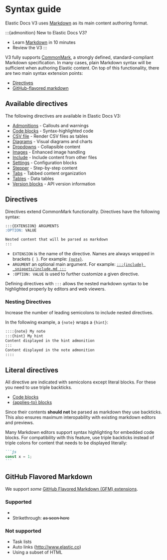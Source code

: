 # Syntax guide

Elastic Docs V3 uses [Markdown](https://commonmark.org) as its main content authoring format.

:::{admonition} New to Elastic Docs V3?
* Learn [Markdown](https://commonmark.org/help/) in 10 minutes
* Review the V3 [](quick-ref.md)
:::

V3 fully supports [CommonMark](https://commonmark.org/), a strongly defined, standard-compliant Markdown specification. In many cases, plain Markdown syntax will be sufficient when authoring Elastic content. On top of this functionality, there are two main syntax extension points:

* [Directives](#directives)
* [GitHub-flavored markdown](#github-flavored-markdown)

## Available directives

The following directives are available in Elastic Docs V3:

* [Admonitions](admonitions.md) - Callouts and warnings
* [Code blocks](code.md) - Syntax-highlighted code
* [CSV file](csv-file.md) - Render CSV files as tables
* [Diagrams](diagrams.md) - Visual diagrams and charts
* [Dropdowns](dropdowns.md) - Collapsible content
* [Images](images.md) - Enhanced image handling
* [Include](file_inclusion.md) - Include content from other files
* [Settings](automated_settings.md) - Configuration blocks
* [Stepper](stepper.md) - Step-by-step content
* [Tabs](tabs.md) - Tabbed content organization
* [Tables](tables.md) - Data tables
* [Version blocks](version-variables.md) - API version information

## Directives

Directives extend CommonMark functionality. Directives have the following syntax:

```markdown
:::{EXTENSION} ARGUMENTS
:OPTION: VALUE

Nested content that will be parsed as markdown
:::
```

- `EXTENSION` is the name of the directive. Names are always wrapped in brackets `{ }`. For example: [`{note}`](admonitions.md#note).
- `ARGUMENT` an optional main argument. For example: [`:::{include} _snippets/include.md :::`](file_inclusion.md)
- `:OPTION: VALUE` is used to further customize a given directive.

Defining directives with `:::` allows the nested markdown syntax to be highlighted properly by editors and web viewers.



### Nesting Directives

Increase the number of leading semicolons to include nested directives.

In the following example, a `{note}` wraps a `{hint}`:

```markdown
::::{note} My note
:::{hint} My hint
Content displayed in the hint admonition
:::
Content displayed in the note admonition
::::
```

## Literal directives

All directive are indicated with semicolons except literal blocks. For these you need to use triple backticks.

* [Code blocks](code.md)
* [{applies-to} blocks](applies.md)

Since their contents **should not** be parsed as markdown they use backticks. This also ensures maximum interopability with existing markdown editors and previews.

Many Markdown editors support syntax highlighting for embedded code blocks. For compatibility with this feature, use triple backticks instead of triple colons for content that needs to be displayed literally:

````markdown
```js
const x = 1;
```
````

## GitHub Flavored Markdown

We support _some_ [GitHub Flavored Markdown (GFM) extensions](https://github.github.com/gfm/).

### Supported

* [](tables.md#basic-table)
* Strikethrough: ~~as seen here~~

### Not supported

* Task lists
* Auto links (http://www.elastic.co)
* Using a subset of HTML
